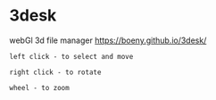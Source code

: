 # 3desk
webGl 3d file manager
https://boeny.github.io/3desk/

```left click - to select and move```

```right click - to rotate```

```wheel - to zoom```
